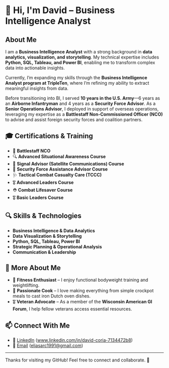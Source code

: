 # 👋 Hi, I'm David – Business Intelligence Analyst  

## About Me  
I am a **Business Intelligence Analyst** with a strong background in **data analytics, visualization, and storytelling**. My technical expertise includes **Python, SQL, Tableau, and Power BI**, enabling me to transform complex data into actionable insights.  

Currently, I’m expanding my skills through the **Business Intelligence Analyst program at TripleTen**, where I’m refining my ability to extract meaningful insights from data.  

Before transitioning into BI, I served **10 years in the U.S. Army**—6 years as an **Airborne Infantryman** and 4 years as a **Security Force Advisor**. As a **Senior Operations Advisor**, I deployed in support of overseas operations, leveraging my expertise as a **Battlestaff Non-Commissioned Officer (NCO)** to advise and assist foreign security forces and coalition partners.  

## 🎓 Certifications & Training  
- 🏅 **Battlestaff NCO**  
- 🔍 **Advanced Situational Awareness Course**  
- 📡 **Signal Advisor (Satellite Communications) Course**  
- 🎯 **Security Force Assistance Advisor Course**  
- 🩺 **Tactical Combat Casualty Care (TCCC)**  
- 🎖 **Advanced Leaders Course**  
- ⛑ **Combat Lifesaver Course**  
- 🎖 **Basic Leaders Course**  

## 🔍 Skills & Technologies  
- **Business Intelligence & Data Analytics**  
- **Data Visualization & Storytelling**  
- **Python, SQL, Tableau, Power BI**  
- **Strategic Planning & Operational Analysis**  
- **Communication & Leadership**  

## 📌 More About Me  
- 💪 **Fitness Enthusiast** – I enjoy functional bodyweight training and weightlifting.  
- 🍳 **Passionate Cook** – I love making everything from simple crockpot meals to cast iron Dutch oven dishes.  
- 🎖 **Veteran Advocate** – As a member of the **Wisconsin American GI Forum**, I help fellow veterans access essential resources.  

## 📫 Connect With Me  
- 🔗 [LinkedIn](#) (www.linkedin.com/in/david-coria-7134472b8)  
- 📧 [Email](mailto:your-email@example.com) (eliasarc1991@gmail.com)

---

Thanks for visiting my GitHub! Feel free to connect and collaborate. 🚀  
